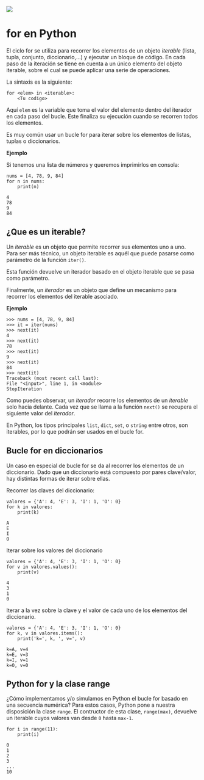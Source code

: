 ![](https://raw.githubusercontent.com/gabrielfernando01/basics_in_python/master/image/for.png)

# for en Python

El ciclo for se utiliza para recorrer los elementos de un objeto _iterable_ (lista, tupla, conjunto, diccionario,...) y ejecutar un bloque de código. En cada paso de la iteración se tiene en cuenta a un único elemento del objeto iterable, sobre el cual se puede aplicar una serie de operaciones.

La sintaxis es la siguiente:

```
for <elem> in <iterable>:
    <Tu codigo>
```

Aquí <code>elem</code> es la variable que toma el valor del elemento dentro del iterador en cada paso del bucle. Este finaliza su ejecución cuando se recorren todos los elementos.

Es muy común usar un bucle for para iterar sobre los elementos de listas, tuplas o diccionarios.

**Ejemplo**

Si tenemos una lista de números y queremos imprimirlos en consola:

```
nums = [4, 78, 9, 84]
for n in nums:
    print(n)

4
78
9
84
```

## ¿Que es un iterable?

Un _iterable_ es un objeto que permite recorrer sus elementos uno a uno. Para ser más técnico, un objeto iterable es aquél que puede pasarse como parámetro de la función <code>iter()</code>.

Esta función devuelve un iterador basado en el objeto iterable que se pasa como parámetro.

Finalmente, un _iterador_ es un objeto que define un mecanismo para recorrer los elementos del iterable asociado.

**Ejemplo**

```
>>> nums = [4, 78, 9, 84]
>>> it = iter(nums)
>>> next(it)
4
>>> next(it)
78
>>> next(it)
9
>>> next(it)
84
>>> next(it)
Traceback (most recent call last):
File "<input>", line 1, in <module>
StopIteration
```

Como puedes observar, un _iterador_ recorre los elementos de un _iterable_ solo hacia delante. Cada vez que se llama a la función <code>next()</code> se recupera el siguiente valor del _iterador_. 

En Python, los tipos principales <code>list</code>, <code>dict</code>, <code>set</code>, o <code>string</code> entre otros, son iterables, por lo que podrán ser usados en el bucle for.

## Bucle for en diccionarios

Un caso en especial de bucle for se da al recorrer los elementos de un diccionario. Dado que un diccionario está compuesto por pares clave/valor, hay distintas formas de iterar sobre ellas.

Recorrer las claves del diccionario:

```
valores = {'A': 4, 'E': 3, 'I': 1, 'O': 0}
for k in valores:
    print(k)

A
E
I
O
```

Iterar sobre los valores del diccionario

```
valores = {'A': 4, 'E': 3, 'I': 1, 'O': 0}
for v in valores.values():
    print(v)

4
3
1
0
```

Iterar a la vez sobre la clave y el valor de cada uno de los elementos del diccionario.

```
valores = {'A': 4, 'E': 3, 'I': 1, 'O': 0}
for k, v in valores.items():
    print('k=', k, ', v=', v)

k=A, v=4
k=E, v=3
k=I, v=1
k=O, v=0
```

## Python for y la clase range

¿Cómo implementamos y/o simulamos en Python el bucle for basado en una secuencia numérica? Para estos casos, Python pone a nuestra disposición la clase <code>range</code>. El contructor de esta clase, <code>range(max)</code>, devuelve un iterable cuyos valores van desde <code>0</code> hasta <code>max-1</code>.

```
for i in range(11):
    print(i)

0
1
2
3
...
10
```